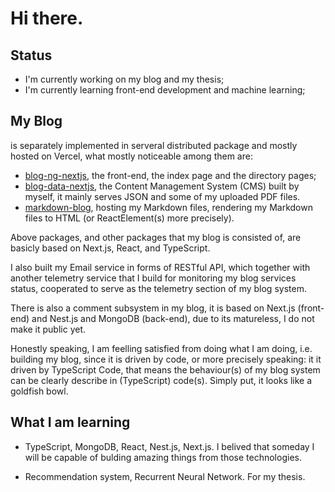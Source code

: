 # Hi there.

## Status

- I'm currently working on my blog and my thesis;
- I'm currently learning front-end development and machine learning;

## My Blog

is separately implemented in serveral distributed package and mostly hosted on Vercel, what mostly noticeable among them are:

- [blog-ng-nextjs](https://github.com/hsiaofongw/blog-ng-nextjs), the front-end, the index page and the directory pages;
- [blog-data-nextjs](https://github.com/hsiaofongw/blog-data-nextjs), the Content Management System (CMS) built by myself, it mainly serves JSON and some of my uploaded PDF files.
- [markdown-blog](https://github.com/hsiaofongw/markdown-blog), hosting my Markdown files, rendering my Markdown files to HTML (or ReactElement(s) more precisely).

Above packages, and other packages that my blog is consisted of, are basicly based on Next.js, React, and TypeScript.

I also built my Email service in forms of RESTful API, which together with another telemetry service that I build for monitoring my blog services status, cooperated to serve as the telemetry section of my blog system.

There is also a comment subsystem in my blog, it is based on Next.js (front-end) and Nest.js and MongoDB (back-end), due to its matureless, I do not make it public yet.

Honestly speaking, I am feelling satisfied from doing what I am doing, i.e. building my blog, since it is driven by code, or more precisely speaking: it it driven by TypeScript Code, that means the behaviour(s) of my blog system can be clearly describe in (TypeScript) code(s). Simply put, it looks like a goldfish bowl.

## What I am learning

- TypeScript, MongoDB, React, Nest.js, Next.js. I belived that someday I will be capable of bulding amazing things from those technologies.

- Recommendation system, Recurrent Neural Network. For my thesis.

